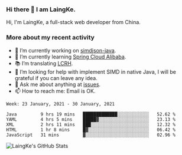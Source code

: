 ### Hi there 👋 I am LaingKe.

Hi, I'm LaingKe, a full-stack web developer from China.

### More about my recent activity

- 🔭 I’m currently working on [simdjson-java](https://github.com/laingke/simdjson-java).
- 🌱 I’m currently learning [Spring Cloud Alibaba](https://github.com/alibaba/spring-cloud-alibaba).
- :books: I’m translating [LCRH](https://github.com/LCTT/LCRH).
- 🤔 I’m looking for help with implement SIMD in native Java, I will be grateful if you can leave any idea.
- 💬 Ask me about anything at [issues](https://github.com/laingke/laingke/issues).
- 📫 How to reach me: Email is OK.

<!--START_SECTION:waka-->
```text
Week: 23 January, 2021 - 30 January, 2021

Java         9 hrs 19 mins   █████████████░░░░░░░░░░░░   52.62 % 
YAML         4 hrs 5 mins    █████▓░░░░░░░░░░░░░░░░░░░   23.13 % 
XML          2 hrs 11 mins   ███░░░░░░░░░░░░░░░░░░░░░░   12.32 % 
HTML         1 hr 8 mins     █▓░░░░░░░░░░░░░░░░░░░░░░░   06.42 % 
JavaScript   31 mins         ▓░░░░░░░░░░░░░░░░░░░░░░░░   02.96 % 
```
<!--END_SECTION:waka-->

![LaingKe's GitHub Stats](https://github-readme-stats.vercel.app/api?username=laingke&show_icons=true&theme=nightowl&count_private=true)
